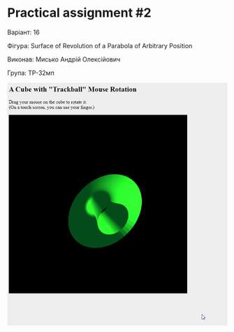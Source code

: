 # Practical assignment #2

Варіант: 16

Фігура: Surface of Revolution of a Parabola of Arbitrary Position

Виконав: Мисько Андрій Олексійович

Група: ТР-32мп

![gif](./PA2.gif)